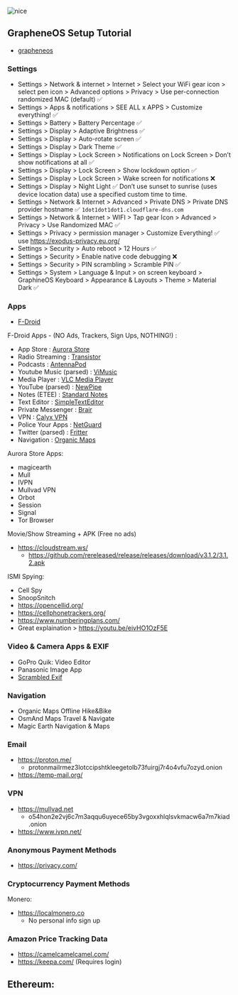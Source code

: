 ![nice](https://user-images.githubusercontent.com/53458032/184572773-c8666341-1c71-4594-9470-c208e536d12d.jpg)

## GrapheneOS Setup Tutorial

- [grapheneos](https://grapheneos.org/)

### Settings

- Settings > Network & internet > Internet > Select your WiFi gear icon > select pen icon > Advanced options > Privacy > Use per-connection randomized MAC (default) ✅
- Settings > Apps & notifications > SEE ALL x APPS > Customize everything! ✅
- Settings > Battery > Battery Percentage ✅
- Settings > Display > Adaptive Brightness ✅
- Settings > Display > Auto-rotate screen ✅
- Settings > Display > Dark Theme ✅
- Settings > Display > Lock Screen > Notifications on Lock Screen > Don’t show notifications at all ✅
- Settings > Display > Lock Screen > Show lockdown option ✅
- Settings > Display > Lock Screen > Wake screen for notifications ❌
- Settings > Display > Night Light ✅ Don’t use sunset to sunrise (uses device location data) use a specified custom time to time.
- Settings > Network & Internet > Advanced > Private DNS > Private DNS provider hostname ✅ `1dot1dot1dot1.cloudflare-dns.com`
- Settings > Network & Internet > WIFI > Tap gear Icon > Advanced > Privacy > Use Randomized MAC ✅
- Settings > Privacy > permission manager > Customize Everything! ✅ use https://exodus-privacy.eu.org/
- Settings > Security > Auto reboot > 12 Hours ✅
- Settings > Security > Enable native code debugging ❌
- Settings > Security > PIN scrambling > Scramble PIN ✅
- Settings > System > Language & Input > on screen keyboard > GraphineOS Keyboard > Appearance & Layouts > Theme > Material Dark ✅

### Apps

- [F-Droid](https://f-droid.org/)

F-Droid Apps - (NO Ads, Trackers, Sign Ups, NOTHING!) :
- App Store : [Aurora Store](https://f-droid.org/en/packages/com.aurora.store/)
- Radio Streaming : [Transistor](https://f-droid.org/en/packages/org.y20k.transistor/)
- Podcasts : [AntennaPod](https://f-droid.org/en/packages/de.danoeh.antennapod/)
- Youtube Music (parsed) : [ViMusic](https://f-droid.org/en/packages/it.vfsfitvnm.vimusic/)
- Media Player : [VLC Media Player](https://f-droid.org/en/packages/org.videolan.vlc/)
- YouTube (parsed) : [NewPipe](https://f-droid.org/en/packages/org.schabi.newpipe/)
- Notes (ETEE) : [Standard Notes](https://f-droid.org/en/packages/com.standardnotes/)
- Text Editor : [SimpleTextEditor](https://f-droid.org/en/packages/com.maxistar.textpad/)
- Private Messenger : [Brair](https://f-droid.org/en/packages/org.briarproject.briar.android/)
- VPN : [Calyx VPN](https://f-droid.org/en/packages/org.calyxinstitute.vpn/)
- Police Your Apps : [NetGuard](https://f-droid.org/en/packages/eu.faircode.netguard/)
- Twitter (parsed) : [Fritter](https://f-droid.org/en/packages/com.jonjomckay.fritter/)
- Navigation : [Organic Maps](https://f-droid.org/en/packages/app.organicmaps/)

Aurora Store Apps:
- magicearth
- Mull
- IVPN
- Mullvad VPN
- Orbot
- Session
- Signal
- Tor Browser

Movie/Show Streaming + APK (Free no ads)
- https://cloudstream.ws/
  - https://github.com/rereleased/release/releases/download/v3.1.2/3.1.2.apk

ISMI Spying:
- Cell Spy
- SnoopSnitch
- https://opencellid.org/
- https://cellphonetrackers.org/
- https://www.numberingplans.com/
- Great explaination > https://youtu.be/eivHO1OzF5E

### Video & Camera Apps & EXIF
- GoPro Quik: Video Editor
- Panasonic Image App
- [Scrambled Exif](https://f-droid.org/en/packages/com.jarsilio.android.scrambledeggsif/)

### Navigation
- Organic Maps Offline Hike&Bike
- OsmAnd Maps Travel & Navigate
- Magic Earth Navigation & Maps

### Email
- https://proton.me/
  * protonmailrmez3lotccipshtkleegetolb73fuirgj7r4o4vfu7ozyd.onion
- https://temp-mail.org/

### VPN
- https://mullvad.net
  - o54hon2e2vj6c7m3aqqu6uyece65by3vgoxxhlqlsvkmacw6a7m7kiad.onion
- https://www.ivpn.net/

### Anonymous Payment Methods
- https://privacy.com/

### Cryptocurrency Payment Methods
Monero:
- https://localmonero.co
  * No personal info sign up

### Amazon Price Tracking Data
- https://camelcamelcamel.com/
- https://keepa.com/ (Requires login)

Ethereum:
- 
